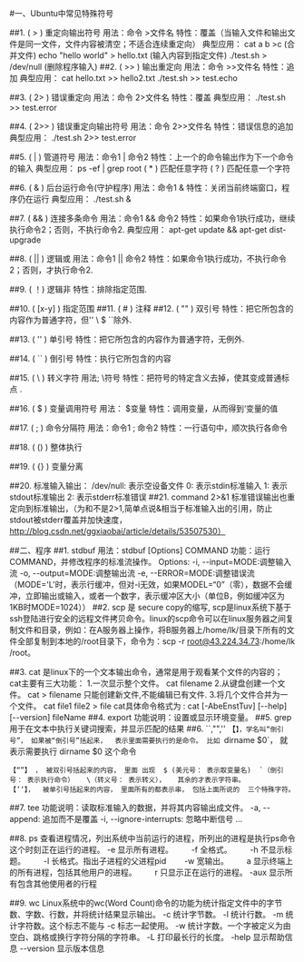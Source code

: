 #一、Ubuntu中常见特殊符号

##1. ( > ) 重定向输出符号
用法：命令 >文件名
特性：覆盖（当输入文件和输出文件是同一文件，文件内容被清空；不适合连续重定向）
典型应用：
 cat a b >c  (合并文件)
 echo "hello world" > hello.txt  (输入内容到指定文件)
 ./test.sh > /dev/null (删除程序输入)
##2. ( >> ) 输出重定向
用法：命令 >>文件名
特性：追加
典型应用：
 cat hello.txt >> hello2.txt
 ./test.sh >> test.echo

##3. ( 2> ) 错误重定向
用法：命令 2>文件名
特性：覆盖
典型应用：
 ./test.sh >> test.error

##4. ( 2>> ) 错误重定向输出符号
用法：命令 2>>文件名
特性：错误信息的追加
典型应用：
 ./test.sh 2>>  test.error

##5. ( | ) 管道符号
用法：命令1 | 命令2
特性：上一个的命令输出作为下一个命令的输入
典型应用：
 ps -ef | grep root
( * ) 匹配任意字符
( ? ) 匹配任意一个字符

##6. ( & ) 后台运行命令(守护程序)
用法：命令1 &
特性：关闭当前终端窗口，程序仍在运行
典型应用：
 ./test.sh &

##7. ( && ) 连接多条命令
用法：命令1 && 命令2
特性：如果命令1执行成功，继续执行命令2；否则，不执行命令2.
典型应用：
 apt-get update && apt-get dist-upgrade

##8. ( || ) 逻辑或
用法：命令1 || 命令2 
特性：如果命令1执行成功，不执行命令2；否则，才执行命令2.

##9. ( ！) 逻辑非
特性：排除指定范围.

##10. ( [x-y] ) 指定范围
##11. ( # ) 注释
##12. ( "" ) 双引号
特性：把它所包含的内容作为普通字符，但'' \ $ ``除外.

##13. ( '' ) 单引号
特性：把它所包含的内容作为普通字符，无例外.

##14. ( `` ) 倒引号
特性：执行它所包含的内容

##15. ( \ ) 转义字符
用法; \符号
特性：把符号的特定含义去掉，使其变成普通标点 .

##16. ( $ ) 变量调用符号
用法： $变量
特性：调用变量，从而得到‘变量的值

##17. ( ; ) 命令分隔符
用法：命令1 ; 命令2
特性：一行语句中，顺次执行各命令

##18. ( () ) 整体执行

##19. ( {} ) 变量分离

##20. 标准输入输出：
	/dev/null:	表示空设备文件
	0:	表示stdin标准输入
	1:	表示stdout标准输出
	2:	表示stderr标准错误
##21. command 2>&1
标准错误输出也重定向到标准输出，（为和不是2>1,简单点说&相当于标准输入出的引用，防止stdout被stderr覆盖并加快速度，http://blog.csdn.net/ggxiaobai/article/details/53507530）

##二、程序
##1. stdbuf 
	用法：stdbuf [Options] COMMAND
	功能：运行COMMAND，并修改程序的标准流操作。
	Options:
		-i, --input=MODE:调整输入流
		-o, --output=MODE:调整输出流
		-e, --ERROR=MODE:调整错误流
		（MODE='L'时，表示行缓冲，但对-i无效，如果MODEL=“0”（零），数据不会缓冲，立即输出或输入，或者一个数字，表示缓冲区大小（单位B，例如缓冲区为1KB时MODE=1024））
##2. scp
	是 secure copy的缩写, scp是linux系统下基于ssh登陆进行安全的远程文件拷贝命令。linux的scp命令可以在linux服务器之间复制文件和目录，例如：在A服务器上操作，将B服务器上/home/lk/目录下所有的文件全部复制到本地的/root目录下，命令为：scp -r root@43.224.34.73:/home/lk /root。
	
##3. cat
	是linux下的一个文本输出命令，通常是用于观看某个文件的内容的；
	cat主要有三大功能：
	1.一次显示整个文件。
	 cat   filename
	2.从键盘创建一个文件。
	 cat  >  filename
	只能创建新文件,不能编辑已有文件.
	3.将几个文件合并为一个文件。
	cat   file1   file2  > file
	cat具体命令格式为 : cat [-AbeEnstTuv] [--help] [--version] fileName
##4. export
	功能说明：设置或显示环境变量。
##5. grep
	用于在文本中执行关键词搜索，并显示匹配的结果
##6. ``,"",''
	【`】，学名叫“倒引号”， 如果被“倒引号”括起来，  表示里面需要执行的是命令。
	比如 `dirname $0`，  就表示需要执行   dirname $0  这个命令

	【“”】 ， 被双引号括起来的内容， 里面 出现  $ (美元号： 表示取变量名)  `（倒引号： 表示执行命令）   \（转义号： 表示转义），   其余的才表示字符串。
	【’‘】，  被单引号括起来的内容， 里面所有的都表示串， 包括上面所说的  三个特殊字符。
##7. tee
	功能说明：读取标准输入的数据，并将其内容输出成文件。
	-a, --append:					追加而不是覆盖
	-i, --ignore-interrupts:		忽略中断信号
	...
	
##8. ps
	查看进程情况，列出系统中当前运行的进程，所列出的进程是执行ps命令这个时刻正在运行的进程。
	-e 显示所有进程。
　　-f 全格式。
　　-h 不显示标题。
　　-l 长格式。指出子进程的父进程pid
　　-w 宽输出。
　　a 显示终端上的所有进程，包括其他用户的进程。
　　r 只显示正在运行的进程。
	-aux 显示所有包含其他使用者的行程
	
	
##9. wc
	Linux系统中的wc(Word Count)命令的功能为统计指定文件中的字节数、字数、行数，并将统计结果显示输出。
	-c 统计字节数。
	-l 统计行数。
	-m 统计字符数。这个标志不能与 -c 标志一起使用。
	-w 统计字数。一个字被定义为由空白、跳格或换行字符分隔的字符串。
	-L 打印最长行的长度。
	-help 显示帮助信息
	--version 显示版本信息
		